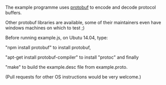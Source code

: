 The example programme uses [protobuf](https://www.npmjs.org/package/protobuf) to encode and decode protocol buffers.

Other protobuf libraries are available, some of their maintainers even have windows machines on which to test ;)

Before running example.js, on Ubutu 14.04, type: 

"npm install protobuf" to install protobuf,

"apt-get install protobuf-compiler" to install "protoc" and finally

"make" to build the example.desc file from example.proto. 

(Pull requests for other OS instructions would be very welcome.)
